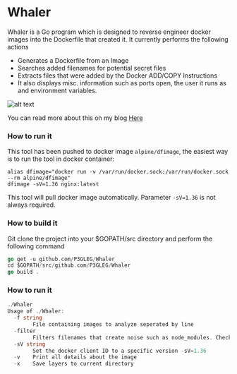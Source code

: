 <!--
  Title: Whaler
  Description: reverse docker images easily 
  Author: pegleg
  -->

# Whaler


Whaler is a Go program which is designed to reverse engineer docker images into the Dockerfile that created it.  It currently performs the following actions

  - Generates a Dockerfile from an Image
  - Searches added filenames for potential secret files
  - Extracts files that were added by the Docker ADD/COPY Instructions
  - It also displays misc. information such as ports open, the user it runs as and environment variables. 

![alt text](https://samaritan.ai/wp-content/uploads/2018/06/Screen-Shot-2018-06-04-at-8.51.22-PM.png "Logo Title Text 1")

You can read more about this on my blog [Here](https://samaritan.ai/blog/reversing-docker-images-into-dockerfiles/)

### How to run it

This tool has been pushed to docker image `alpine/dfimage`, the easiest way is to run the tool in docker container:

```
alias dfimage="docker run -v /var/run/docker.sock:/var/run/docker.sock --rm alpine/dfimage"
dfimage -sV=1.36 nginx:latest
```

This tool will pull docker image automatically. Parameter `-sV=1.36` is not always required.

### How to build it
Git clone the project into your $GOPATH/src directory and perform the following command
```go
go get -u github.com/P3GLEG/Whaler
cd $GOPATH/src/github.com/P3GLEG/Whaler
go build .
```
### How to run it
```go
./Whaler
Usage of ./Whaler:
  -f string
    	File containing images to analyze seperated by line
  -filter
    	Filters filenames that create noise such as node_modules. Check ignore.go file for more details (default true)
  -sV string
    	Set the docker client ID to a specific version -sV=1.36
  -v	Print all details about the image
  -x	Save layers to current directory
```
